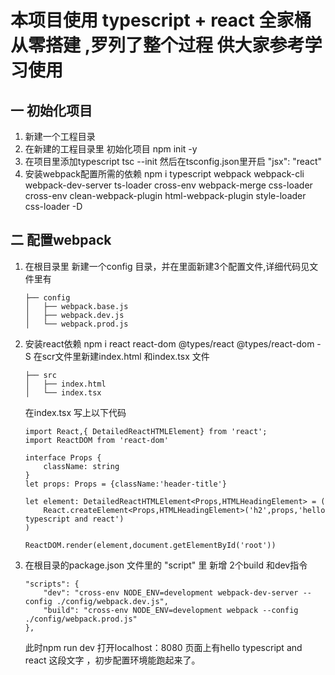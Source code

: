 # 本项目使用 typescript + react 全家桶从零搭建 ,罗列了整个过程 供大家参考学习使用

## 一 初始化项目
1. 新建一个工程目录
2. 在新建的工程目录里 初始化项目 npm init -y
3. 在项目里添加typescript   tsc --init  然后在tsconfig.json里开启 "jsx": "react"
4. 安装webpack配置所需的依赖  npm i typescript webpack webpack-cli webpack-dev-server ts-loader cross-env webpack-merge css-loader cross-env     clean-webpack-plugin html-webpack-plugin  style-loader css-loader -D 

## 二 配置webpack
1. 在根目录里 新建一个config 目录，并在里面新建3个配置文件,详细代码见文件里有
    ```
    ├── config 
    │   ├── webpack.base.js                  
    │   ├── webpack.dev.js                
    │   └── webpack.prod.js
    ```
2. 安装react依赖 npm i react react-dom @types/react @types/react-dom -S
    在scr文件里新建index.html 和index.tsx 文件 
    ```
    ├── src                  
    │   ├── index.html             
    │   └── index.tsx 
    ```

    在index.tsx 写上以下代码

    ```
    import React,{ DetailedReactHTMLElement} from 'react';
    import ReactDOM from 'react-dom'

    interface Props {
        className: string
    }
    let props: Props = {className:'header-title'}

    let element: DetailedReactHTMLElement<Props,HTMLHeadingElement> = (
        React.createElement<Props,HTMLHeadingElement>('h2',props,'hello typescript and react')
    )
        
    ReactDOM.render(element,document.getElementById('root'))
    
    ```

3.  在根目录的package.json 文件里的 "script" 里 新增 2个build 和dev指令
    ```
    "scripts": {
        "dev": "cross-env NODE_ENV=development webpack-dev-server --config ./config/webpack.dev.js",
        "build": "cross-env NODE_ENV=development webpack --config ./config/webpack.prod.js"
    },

    ```
    此时npm run dev  打开localhost：8080  页面上有hello typescript and react 这段文字 ，初步配置环境能跑起来了。
